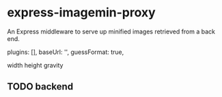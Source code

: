 # express-imagemin-proxy

An Express middleware to serve up minified images retrieved from a back end.


plugins: [],
baseUrl: '',
guessFormat: true,

width
height
gravity

## TODO backend
